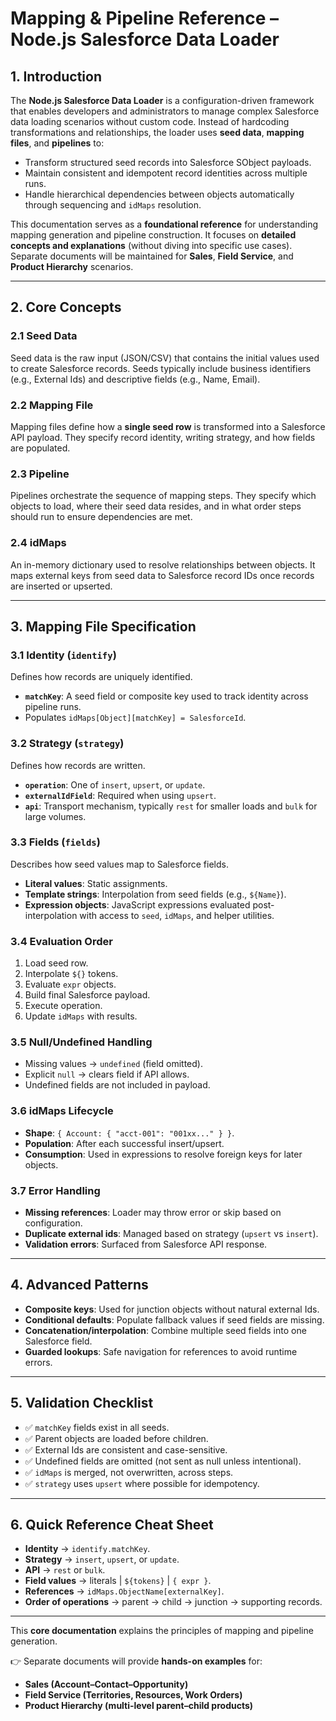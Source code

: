 # Mapping & Pipeline Reference – Node.js Salesforce Data Loader

## 1. Introduction
The **Node.js Salesforce Data Loader** is a configuration-driven framework that enables developers and administrators to manage complex Salesforce data loading scenarios without custom code. Instead of hardcoding transformations and relationships, the loader uses **seed data**, **mapping files**, and **pipelines** to:
- Transform structured seed records into Salesforce SObject payloads.
- Maintain consistent and idempotent record identities across multiple runs.
- Handle hierarchical dependencies between objects automatically through sequencing and `idMaps` resolution.

This documentation serves as a **foundational reference** for understanding mapping generation and pipeline construction. It focuses on **detailed concepts and explanations** (without diving into specific use cases). Separate documents will be maintained for **Sales**, **Field Service**, and **Product Hierarchy** scenarios.

---

## 2. Core Concepts

### 2.1 Seed Data
Seed data is the raw input (JSON/CSV) that contains the initial values used to create Salesforce records. Seeds typically include business identifiers (e.g., External Ids) and descriptive fields (e.g., Name, Email).

### 2.2 Mapping File
Mapping files define how a **single seed row** is transformed into a Salesforce API payload. They specify record identity, writing strategy, and how fields are populated.

### 2.3 Pipeline
Pipelines orchestrate the sequence of mapping steps. They specify which objects to load, where their seed data resides, and in what order steps should run to ensure dependencies are met.

### 2.4 idMaps
An in-memory dictionary used to resolve relationships between objects. It maps external keys from seed data to Salesforce record IDs once records are inserted or upserted.

---

## 3. Mapping File Specification

### 3.1 Identity (`identify`)
Defines how records are uniquely identified.
- **`matchKey`**: A seed field or composite key used to track identity across pipeline runs.
- Populates `idMaps[Object][matchKey] = SalesforceId`.

### 3.2 Strategy (`strategy`)
Defines how records are written.
- **`operation`**: One of `insert`, `upsert`, or `update`.
- **`externalIdField`**: Required when using `upsert`.
- **`api`**: Transport mechanism, typically `rest` for smaller loads and `bulk` for large volumes.

### 3.3 Fields (`fields`)
Describes how seed values map to Salesforce fields.
- **Literal values**: Static assignments.
- **Template strings**: Interpolation from seed fields (e.g., `${Name}`).
- **Expression objects**: JavaScript expressions evaluated post-interpolation with access to `seed`, `idMaps`, and helper utilities.

### 3.4 Evaluation Order
1. Load seed row.
2. Interpolate `${}` tokens.
3. Evaluate `expr` objects.
4. Build final Salesforce payload.
5. Execute operation.
6. Update `idMaps` with results.

### 3.5 Null/Undefined Handling
- Missing values → `undefined` (field omitted).
- Explicit `null` → clears field if API allows.
- Undefined fields are not included in payload.

### 3.6 idMaps Lifecycle
- **Shape**: `{ Account: { "acct-001": "001xx..." } }`.
- **Population**: After each successful insert/upsert.
- **Consumption**: Used in expressions to resolve foreign keys for later objects.

### 3.7 Error Handling
- **Missing references**: Loader may throw error or skip based on configuration.
- **Duplicate external ids**: Managed based on strategy (`upsert` vs `insert`).
- **Validation errors**: Surfaced from Salesforce API response.

---

## 4. Advanced Patterns
- **Composite keys**: Used for junction objects without natural external Ids.
- **Conditional defaults**: Populate fallback values if seed fields are missing.
- **Concatenation/interpolation**: Combine multiple seed fields into one Salesforce field.
- **Guarded lookups**: Safe navigation for references to avoid runtime errors.

---

## 5. Validation Checklist
- ✅ `matchKey` fields exist in all seeds.
- ✅ Parent objects are loaded before children.
- ✅ External Ids are consistent and case-sensitive.
- ✅ Undefined fields are omitted (not sent as null unless intentional).
- ✅ `idMaps` is merged, not overwritten, across steps.
- ✅ `strategy` uses `upsert` where possible for idempotency.

---

## 6. Quick Reference Cheat Sheet
- **Identity** → `identify.matchKey`.
- **Strategy** → `insert`, `upsert`, or `update`.
- **API** → `rest` or `bulk`.
- **Field values** → literals | `${tokens}` | `{ expr }`.
- **References** → `idMaps.ObjectName[externalKey]`.
- **Order of operations** → parent → child → junction → supporting records.

---

This **core documentation** explains the principles of mapping and pipeline generation. 

👉 Separate documents will provide **hands-on examples** for:
- **Sales (Account–Contact–Opportunity)**
- **Field Service (Territories, Resources, Work Orders)**
- **Product Hierarchy (multi-level parent–child products)**

